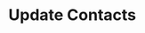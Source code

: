 # Update Contacts

<api-endpoint openapi-path="../openapi.json" endpoint="/user/contacts" method="put"/>